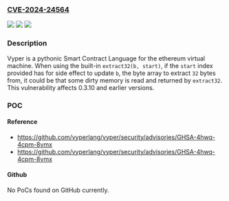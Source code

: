 ### [CVE-2024-24564](https://cve.mitre.org/cgi-bin/cvename.cgi?name=CVE-2024-24564)
![](https://img.shields.io/static/v1?label=Product&message=vyper&color=blue)
![](https://img.shields.io/static/v1?label=Version&message=%3D%20%3C%3D%200.3.10%20&color=brighgreen)
![](https://img.shields.io/static/v1?label=Vulnerability&message=CWE-125%3A%20Out-of-bounds%20Read&color=brighgreen)

### Description

Vyper is a pythonic Smart Contract Language for the ethereum virtual machine. When using the built-in `extract32(b, start)`, if the `start` index provided has for side effect to update `b`, the byte array to extract `32` bytes from, it could be that some dirty memory is read and returned by `extract32`. This vulnerability affects 0.3.10 and earlier versions.

### POC

#### Reference
- https://github.com/vyperlang/vyper/security/advisories/GHSA-4hwq-4cpm-8vmx
- https://github.com/vyperlang/vyper/security/advisories/GHSA-4hwq-4cpm-8vmx

#### Github
No PoCs found on GitHub currently.

